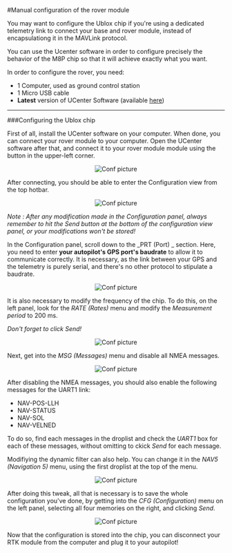 #Manual configuration of the rover module

You may want to configure the Ublox chip if you're using a dedicated telemetry link to connect your base and rover module, instead of encapsulationg it in the MAVLink protocol. 

You can use the Ucenter software in order to configure precisely the behavior of the M8P chip so that it will achieve exactly what you want.

In order to configure the rover, you need: 
* 1 Computer, used as ground control station
* 1 Micro USB cable
* **Latest** version of UCenter Software (available [here](https://www.u-blox.com/en/product/u-center-windows))


-----


###Configuring the Ublox chip



First of all, install the UCenter software on your computer. When done, you can connect your rover module to your computer. Open the UCenter software after that, and connect it to your rover module module using the button in the upper-left corner.



<p align="center">
  <img src="./images/conf/a.png?raw=true" alt="Conf picture"/>
</p>



After connecting, you should be able to enter the Configuration view from the top hotbar.



<p align="center">
  <img src="./images/conf/b.png?raw=true" alt="Conf picture"/>
</p>


_Note : After any modification made in the Configuration panel, always remember to hit the Send button at the bottom of the configuration view panel, or your modifications won't be stored!_



In the Configuration panel, scroll down to the _PRT (Port) _ section. Here, you need to enter **your autopilot's GPS port's baudrate** to allow it to communicate correctly. It is necessary, as the link between your GPS and the telemetry is purely serial, and there's no other protocol to stipulate a baudrate.

<p align="center">
  <img src="./images/conf/1.png?raw=true" alt="Conf picture"/>
</p>

It is also necessary to modify the frequency of the chip. To do this, on the left panel, look for the _RATE (Rates)_ menu and modify the _Measurement period_ to 200 ms.

_Don't forget to click Send!_

<p align="center">
  <img src="./images/conf/2.png?raw=true" alt="Conf picture"/>
</p>

Next, get into the _MSG (Messages)_ menu and disable all NMEA messages. 

<p align="center">
  <img src="./images/conf/3.png?raw=true" alt="Conf picture"/>
</p>

After disabling the NMEA messages, you should also enable the following messages for the UART1 link:
* NAV-POS-LLH
* NAV-STATUS
* NAV-SOL
* NAV-VELNED

To do so, find each messages in the droplist and check the _UART1_ box for each of these messages, without omitting to ckick _Send_ for each message.

Modifiying the dynamic filter can also help. You can change it in the _NAV5 (Navigation 5)_ menu, using the first droplist at the top of the menu.

<p align="center">
  <img src="./images/conf/4.png?raw=true" alt="Conf picture"/>
</p>

After doing this tweak, all that is necessary is to save the whole configuration you've done, by getting into the _CFG (Configuration)_ menu on the left panel, selecting all four memories on the right, and clicking _Send_.

<p align="center">
  <img src="./images/conf/5.png?raw=true" alt="Conf picture"/>
</p>

Now that the configuration is stored into the chip, you can disconnect your RTK module from the computer and plug it to your autopilot! 












